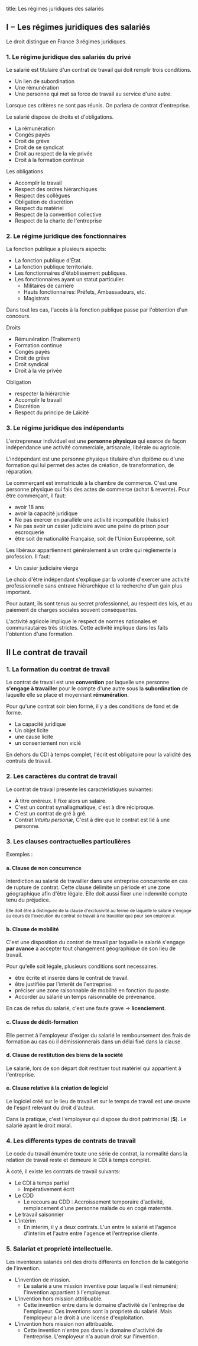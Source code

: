 title: Les régimes juridiques des salariés

## I − Les régimes juridiques des salariés

Le droit distingue en France 3 régimes juridiques. 

### 1. Le régime juridique des salariés du privé

Le salarié est titulaire d'un contrat de travail qui doit remplir trois 
conditions. 

* Un lien de subordination
* Une rémunération
* Une personne qui met sa force de travail au service d'une autre. 

Lorsque ces critères ne sont pas réunis. On parlera de contrat 
d'entreprise. 

Le salarié dispose de droits et d'obligations. 

* La rémunération
* Congés payés
* Droit de grève
* Droit de se syndicat
* Droit au respect de la vie privée
* Droit à la formation continue


Les obligations

* Accomplir le travail
* Respect des ordres hiérarchiques
* Respect des collègues
* Obligation de discrétion
* Respect du matériel
* Respect de la convention collective
* Respect de la charte de l'entreprise


### 2. Le régime juridique des fonctionnaires

La fonction publique a plusieurs aspects: 

* La fonction publique d'État. 
* La fonction publique territoriale. 
* Les fonctionnaires d'établissement publiques. 
* Les fonctionnaires ayant un statut particulier. 
    * Militaires de carrière
    * Hauts fonctionnaires: Préfets, Ambassadeurs, etc. 
    * Magistrats

Dans tout les cas, l'accès à la fonction publique passe par l'obtention 
d'un concours. 

Droits

* Rémunération (Traitement)
* Formation continue
* Congés payés
* Droit de grève
* Droit syndical
* Droit à la vie privée

Obligation

* respecter la hiérarchie
* Accomplir le travail
* Discrétion
* Respect du principe de Laïcité

### 3. Le régime juridique des indépendants

L'entrepreneur individuel est une **personne physique** qui exerce de façon 
indépendance une activité commerciale, artisanale, libérale ou agricole. 

L'indépendant est une personne physique titulaire d'un diplôme ou d'une 
formation qui lui permet des actes de création, de transformation, de 
réparation. 

Le commerçant est immatriculé à la chambre de commerce. C'est une personne 
physique qui fais des actes de commerce (achat & revente). Pour être commerçant, 
il faut:

* avoir 18 ans
* avoir la capacité juridique 
* Ne pas exercer en parallèle une activité incompatible  (huissier)
* Ne pas avoir un casier judiciaire avec une peine de prison pour escroquerie
* être soit de nationalité Française, soit de l'Union Européenne, soit 

Les libéraux appartiennent généralement à un ordre qui réglemente la profession. 
Il faut:

* Un casier judiciaire vierge

Le choix d'être indépendant s'explique par la volonté d'exercer une activité 
professionnelle sans entrave hiérarchique et la recherche d'un gain plus 
important. 

Pour autant, ils sont tenus au secret professionnel, au respect des lois, et au 
paiement de charges sociales souvent conséquentes. 

L'activité agricole implique le respect de normes nationales et communautaires 
très strictes. Cette activité implique dans les faits l'obtention d'une 
formation. 

## II Le contrat de travail

### 1. La formation du contrat de travail

Le contrat de travail est une **convention** par laquelle une personne **s'engage à 
travailler** pour le compte d'une autre sous la **subordination** de laquelle elle se 
place et moyennant **rémunération**.

Pour qu'une contrat soir bien formé, il y a des conditions de fond et de forme. 

* La capacité juridique 
* Un objet licite
* une cause licite
* un consentement non vicié

En dehors du CDI à temps complet, l'écrit est obligatoire pour la validité des 
contrats de travail. 

### 2. Les caractères du contrat de travail

Le contrat de travail présente les caractéristiques suivantes:

* À titre onéreux. Il fixe alors un salaire. 
* C'est un contrat synallagmatique, c'est à dire réciproque.
* C'est un contrat de gré à gré. 
* Contrat *Intuitu personæ*, C'est à dire que le contrat est lié à une 
personne. 

### 3. Les clauses contractuelles particulières

Exemples : 

#### a. Clause de non concurrence 

Interdiction au salarié de travailler dans 
une entreprise concurrente en cas de rupture de contrat. Cette clause 
délimite un période et une zone géographique afin d'être légale. 
Elle doit aussi fixer une indemnité compte tenu du préjudice. 

<small>Elle doit être à distinguée de la clause d'exclusivité au terme 
de laquelle le salarié s'engage au cours de l'exécution du contrat de 
travail à ne travailler que pour son employeur. </small>

#### b. Clause de mobilité

C'est une disposition du contrat de travail par laquelle le salarié 
s'engage **par avance** à accepter tout changement géographique de son lieu 
de travail. 

Pour qu'elle soit légale, plusieurs conditions sont necessaires. 

* être écrite et inserée dans le contrat de travail. 
* être justifiée par l'interêt de l'entreprise. 
* préciser une zone raisonnable de mobilité en fonction du poste. 
* Accorder au salarié un temps raisonnable de prévenance. 

En cas de refus du salarié, c'est une faute grave → **licenciement**. 

#### c. Clause de dédit-formation

Elle permet à l'employeur d'exiger du salarié le remboursement des 
frais de formation au cas où il démissionnerais dans un délai fixé dans la 
clause. 

#### d. Clause de restitution des biens de la société

Le salarié, lors de son départ doit restituer tout matériel qui appartient 
à l'entreprise. 

#### e. Clause relative à la création de logiciel

Le logiciel créé sur le lieu de travail et sur le temps de travail est une 
œuvre de l'esprit relevant du droit d'auteur. 

Dans la pratique, c'est l'employeur qui dispose du droit patrimonial (**$**). 
Le salarié ayant le droit moral. 

### 4. Les differents types de contrats de travail

Le code du travail énumère toute une série de contrat, la normalité dans 
la relation de travail reste et demeure le CDI à temps complet. 

À coté, il existe les contrats de travail suivants: 

* Le CDI à temps partiel
    * Impérativement écrit
* Le CDD
    * Le recours au CDD : Accroissement temporaire d'activité, remplacement 
    d'une personne malade ou en cogé maternité. 
* Le travail saisonnier
* L'intérim
    * En interim, il y a deux contrats. L'un entre le salarié et l'agence 
    d'interim et l'autre entre l'agence et l'entreprise cliente. 

### 5. Salariat et proprieté intellectuelle. 

Les inventeurs salariés ont des droits differents en fonction de la 
catégorie de l'invention. 

* L'invention de mission. 
    * Le salarié a une mission inventive pour laquelle il est rémunéré; 
    l'invention appartient à l'employeur. 
* L'invention hors mission attribuable. 
    * Cette invention entre dans le domaine d'activité de l'entreprise de 
    l'employeur. Ces inventions sont la proprieté du salarié. Mais 
    l'employeur a le droit à une license d'exploitation. 
* L'invention hors mission non attribuable. 
    * Cette invention n'entre pas dans le domaine d'activité de 
    l'entreprise. L'employeur n'a aucun droit sur l'invention. 
